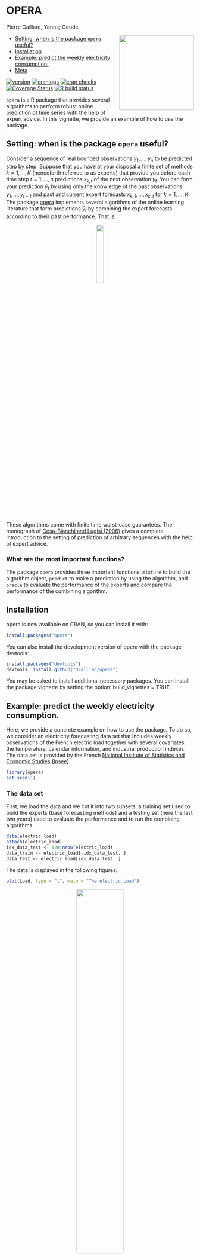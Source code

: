OPERA
================
Pierre Gaillard, Yannig Goude

<img src="man/figures/opera-logo.jpg" align="right" width="200">

-   [Setting: when is the package `opera`
    useful?](#setting-when-is-the-package-opera-useful)
-   [Installation](#installation)
-   [Example: predict the weekly electricity
    consumption.](#example-predict-the-weekly-electricity-consumption)
-   [Meta](#meta)

<!-- badges: start -->

[![version](https://www.r-pkg.org/badges/version/opera)](https://CRAN.R-project.org/package=opera)
[![cranlogs](https://cranlogs.r-pkg.org/badges/opera)](https://CRAN.R-project.org/package=opera)
[![cran checks](https://badges.cranchecks.info/worst/opera.svg)](https://cran.r-project.org/web/checks/check_results_opera.html)
[![Coverage
Status](https://img.shields.io/codecov/c/github/Dralliag/opera/master.svg)](https://codecov.io/github/Dralliag/opera?branch=master)
[![R build
status](https://github.com/Dralliag/opera/workflows/R-CMD-check/badge.svg)](https://github.com/Dralliag/opera/actions)
<!-- badges: end -->

`opera` is a R package that provides several algorithms to perform
robust online prediction of time series with the help of expert advice.
In this vignette, we provide an example of how to use the package.

## Setting: when is the package `opera` useful?

Consider a sequence of real bounded observations
*y*<sub>1</sub>, …, *y*<sub>*n*</sub> to be predicted step by step.
Suppose that you have at your disposal a finite set of methods
*k* = 1, …, *K* (henceforth referred to as experts) that provide you
before each time step *t* = 1, …, *n* predictions *x*<sub>*k*, *t*</sub>
of the next observation *y*<sub>*t*</sub>. You can form your prediction
*ŷ*<sub>*t*</sub> by using only the knowledge of the past observations
*y*<sub>1</sub>, …, *y*<sub>*t* − 1</sub> and past and current expert
forecasts *x*<sub>*k*, 1</sub>, …, *x*<sub>*k*, *t*</sub> for
*k* = 1, …, *K*. The package <a href=#>opera</a> implements several
algorithms of the online learning literature that form predictions
*ŷ*<sub>*t*</sub> by combining the expert forecasts according to their
past performance. That is,

<p align="center">
<img src="man/figures/formula.png" width="20%" style="display: block; margin: auto;" />
</p>

These algorithms come with finite time worst-case guarantees. The
monograph of [Cesa-Bianchi and Lugisi
(2006)](https://ii.uni.wroc.pl/~lukstafi/pmwiki/uploads/AGT/Prediction_Learning_and_Games.pdf)
gives a complete introduction to the setting of prediction of arbitrary
sequences with the help of expert advice.

### What are the most important functions?

The package `opera` provides three important functions: `mixture` to
build the algorithm object, `predict` to make a prediction by using the
algorithm, and `oracle` to evaluate the performance of the experts and
compare the performance of the combining algorithm.

## Installation

opera is now available on CRAN, so you can install it with:

``` r
install.packages("opera")
```

You can also install the development version of opera with the package
devtools:

``` r
install.packages("devtools")
devtools::install_github("dralliag/opera")
```

You may be asked to install additional necessary packages. You can
install the package vignette by setting the option: build\_vignettes =
TRUE.

## Example: predict the weekly electricity consumption.

Here, we provide a concrete example on how to use the package. To do so,
we consider an electricity forecasting data set that includes weekly
observations of the French electric load together with several
covariates: the temperature, calendar information, and industrial
production indexes. The data set is provided by the French [National
Institute of Statistics and Economic Studies
(Insee)](https://www.insee.fr/fr/accueil).

``` r
library(opera)
set.seed(1)
```

### The data set

First, we load the data and we cut it into two subsets: a training set
used to build the experts (base forecasting methods) and a testing set
(here the last two years) used to evaluate the performance and to run
the combining algorithms.

``` r
data(electric_load)
attach(electric_load)
idx_data_test <- 620:nrow(electric_load)
data_train <- electric_load[-idx_data_test, ] 
data_test <- electric_load[idx_data_test, ]  
```

The data is displayed in the following figures.

``` r
plot(Load, type = "l", main = "The electric Load")
```

<p align="center">
<img src="man/figures/Load-1.png" width="50%" style="display: block; margin: auto;" />
</p>

``` r
plot(Temp, Load, pch = 16, cex = 0.5, main = "Temperature vs Load")
```

<p align="center">
<img src="man/figures/Temp-1.png" width="50%" style="display: block; margin: auto;" />
</p>

``` r
plot(NumWeek, Load, pch = 16, cex = 0.5, main = "Annual seasonality")
```

<p align="center">
<img src="man/figures/NumWeek-1.png" width="50%" style="display: block; margin: auto;" />
</p>

### First: build the expert forecasts

Here, we build three base forecasting methods to be combined later.

-   A generalized additive model using the `mgcv` package:

``` r
library(mgcv)
gam.fit <- gam(Load ~ s(IPI) + s(Temp) + s(Time, k=3) + 
                 s(Load1) + as.factor(NumWeek), data = data_train)
gam.forecast <- predict(gam.fit, newdata = data_test)
```

-   A medium term generalized additive model followed by an
    autoregressive short-term correction.

``` r
# medium term model
medium.fit <- gam(Load ~ s(Time,k=3) + s(NumWeek) + s(Temp) + s(IPI), data = data_train)
electric_load$Medium <- c(predict(medium.fit), predict(medium.fit, newdata = data_test))
electric_load$Residuals <- electric_load$Load - electric_load$Medium

# autoregressive correction
ar.forecast <- numeric(length(idx_data_test))
for (i in seq(idx_data_test)) {
  ar.fit <- ar(electric_load$Residuals[1:(idx_data_test[i] - 1)])
  ar.forecast[i] <- as.numeric(predict(ar.fit)$pred) + electric_load$Medium[idx_data_test[i]]
}
```

-   A gradient boosting model using `caret` package

``` r
library(caret)
gbm.fit <- train(Load ~ IPI + IPI_CVS + Temp + Temp1 + Time + Load1 + NumWeek, data = data_train, method = "gbm")
gbm.forecast <- predict(gbm.fit, newdata = data_test)
```

Once the expert forecasts have been created (note that they can also be
formed online), we build the matrix of expert and the time series to be
predicted online

``` r
Y <- data_test$Load
X <- cbind(gam.forecast, ar.forecast, gbm.forecast)
matplot(cbind(Y, X), type = "l", col = 1:6, ylab = "Weekly load", 
        xlab = "Week", main = "Expert forecasts and observations")
```

<p align="center">
<img src="man/figures/loadAndForecasts-1.png" width="50%" style="display: block; margin: auto;" />
</p>

### How good are the experts? Look at the oracles

To evaluate the performance of the experts and see if the aggregation
rules may perform well, you can look at the oracles (rules that are used
only for analysis and cannot be design online).

``` r
oracle.convex <- oracle(Y = Y, experts = X, loss.type = "square", model = "convex")
print(oracle.convex)
plot(oracle.convex)
```

<p align="center">

    #> Call:
    #> oracle.default(Y = Y, experts = X, model = "convex", loss.type = "square")
    #> 
    #> Coefficients:
    #>    gam    ar    gbm
    #>  0.719 0.201 0.0799
    #> 
    #>                       rmse   mape
    #> Best expert oracle:   1480 0.0202
    #> Uniform combination:  1560 0.0198
    #> Best convex oracle:   1440 0.0193

<img src="man/figures/oracle-1.png" width="50%" style="display: block; margin: auto;" />
</p>

The parameter `loss.type` defines the evaluation criterion. It can be
either the square loss, the percentage loss, the absolute loss, or the
pinball loss to perform quantile regression.

The parameter `model` defines the oracle to be calculated. Here, we
computed the best fixed convex combination of expert (i.e., with
non-negative weights that sum to one).

### Aggregate the experts online using one of the possible aggregation procedures

The first step consists in initializing the algorithm by defining the
type of algorithm (Ridge regression, exponentially weighted average
forecaster,…), the possible parameters, and the evaluation criterion. If
no parameter is defined by the user, all parameters will be calibrated
online by the algorithm. Bellow, we define the ML-Poly algorithm,
evaluated by the square loss.

``` r
MLpol0 <- mixture(model = "MLpol", loss.type = "square")
```

Then, you can perform online predictions by using the `predict` method.
At each time, step the aggregation rule forms a new prediction and
update the procedure.

``` r
MLpol <- MLpol0
for (i in 1:length(Y)) {
  MLpol <- predict(MLpol, newexperts = X[i, ], newY = Y[i])
}
```

The results can be displayed with method `summary` and `plot`.

``` r
summary(MLpol)
#> Aggregation rule: MLpol 
#> Loss function:  squareloss 
#> Gradient trick:  TRUE 
#> Coefficients: 
#>    gam    ar gbm
#>  0.577 0.423   0
#> 
#> Number of experts:  3
#> Number of observations:  112
#> Dimension of the data:  1 
#> 
#>         rmse   mape
#> MLpol   1460 0.0192
#> Uniform 1560 0.0198
```

``` r
plot(MLpol)
```

<img src="man/figures/MLpol-1.png" width="50%" style="display: block; margin: auto;" /><img src="man/figures/MLpol-2.png" width="50%" style="display: block; margin: auto;" /><img src="man/figures/MLpol-3.png" width="50%" style="display: block; margin: auto;" /><img src="man/figures/MLpol-4.png" width="50%" style="display: block; margin: auto;" /><img src="man/figures/MLpol-5.png" width="50%" style="display: block; margin: auto;" /><img src="man/figures/MLpol-6.png" width="50%" style="display: block; margin: auto;" />

The same results can be obtained more directly:

-   by giving the whole time series to `predict` specifying
    `online = TRUE` to perform online prediction.

``` r
MLpol <- predict(MLpol0, newexpert = X, newY = Y, online = TRUE)
```

-   or directly to the function mixture, when building the aggregation
    rule

``` r
MLpol <- mixture(Y = Y, experts = X, model = "MLpol", loss.type = "square")
```

### About the predictions

The vector of predictions formed by the mixture can be obtained through
the output prediction.

``` r
predictions <- MLpol$prediction
```

Note that these predictions were obtained sequentially by the algorithm
by updating the model coefficients after each data. It is worth to
emphasize that each observation is used to get the prediction of the
next observations but not itself (nor past observations).

In real-world situations, predictions should be produced without having
access to the observed outputs. There are several solutions to get them
with `opera`.

Using the `predict` method with the arguments \* `online = FALSE`: the
model coefficients are not updated during the prediction. \*
`type = response`: the predictions are returned and not an updated
model.

``` r
newexperts <- X[1:3, ] # Experts forecasts to predict 3 new points  
pred <- predict(MLpol, newexperts = newexperts, online = FALSE, type = 'response')
```

    #> [1] 64397.10 61317.41 63571.59

The same result can be easily obtained by using the last model
coefficients to perform the weighted average of the expert advice.

``` r
pred = newexperts %*% MLpol$coefficients
```

    #> [1] 64397.10 61317.41 63571.59

### Block by block predictions

In some situations, the aggregation model cannot be updated at each step
due to an operational constraint. One must predict the time-series
*y*<sub>1</sub>, …, *y*<sub>*n*</sub> block by block. For example, a
weather website might want to make a daily forecast of the next day’s
temperature at hourly intervals. This corresponds to block by block
predictions of 24 observations.

Let’s say that in the above example, instead of making a weekly
prediction, we need to predict every four weeks, the consumption of the
next four weeks. Below we show two different ways to use the `opera`
package to do this.

#### Using d-dimensional time-series

Note that the outputs *y*<sub>1</sub>, …, *y*<sub>*n*</sub> to be
predicted step by step can be *d*-dimensional in `opera`. In this case,
the argument `Y` provided to the function `mixture` should be a matrix,
where each line corresponds to the output observed at time *t*; the
argument `experts` must be an array of dimension *T* × *d* × *K* such
that `experts[t,:,k]` is the prediction made by expert *k* at iteration
*t*. These predictions of dimension *d* can be used in various
situations. For example, we might want to simultaneously predict the
electricity consumption of several countries in the example above.

Another useful application of this feature is block by block prediction.
Consider the above example of electricity consumption to be predicted
every four weeks. This can be easily done by transforming the original
time series into a 4 dimensional time series, where each row corresponds
to the four weeks to predict after each update.

``` r
YBlock <- seriesToBlock(X = Y, d = 4)
XBlock <- seriesToBlock(X = X, d = 4)
```

The four-week-by-four-week predictions can then be obtained by directly
using the `mixture` function as we did earlier.

``` r
MLpolBlock <- mixture(Y = YBlock, experts = XBlock, model = "MLpol", loss.type = "square")
```

The predictions can finally be transformed back to a regular one
dimensional time-series by using the function `blockToSeries`.

``` r
prediction <- blockToSeries(MLpolBlock$prediction)
```

#### Using the `online = FALSE` option

Another equivalent solution is to use the `online = FALSE` option in the
predict function. The latter ensures that the model coefficients are not
updated between the next four weeks to forecast.

``` r
MLpolBlock <- MLpol0
d = 4
n <- length(Y)/d
for (i in 0:(n-1)) { 
  idx <- 4*i + 1:4 # next four weeks to be predicted
  MLpolBlock <- predict(MLpolBlock, newexperts = X[idx, ], newY = Y[idx], online = FALSE)
}
```

As we see below, the coefficients are updated every four lines only.

    #>           [,1]      [,2]      [,3]
    #> [1,] 0.3333333 0.3333333 0.3333333
    #> [2,] 0.3333333 0.3333333 0.3333333
    #> [3,] 0.3333333 0.3333333 0.3333333
    #> [4,] 0.3333333 0.3333333 0.3333333
    #> [5,] 0.1437215 0.0000000 0.8562785
    #> [6,] 0.1437215 0.0000000 0.8562785

# Meta

-   Please [report any issues or
    bugs](https://github.com/dralliag/opera).
-   License: LGPL
